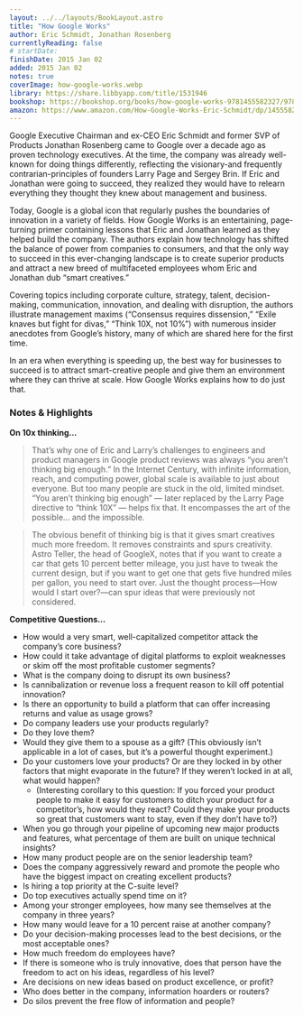 ```yaml
---
layout: ../../layouts/BookLayout.astro
title: "How Google Works"
author: Eric Schmidt, Jonathan Rosenberg
currentlyReading: false
# startDate:
finishDate: 2015 Jan 02
added: 2015 Jan 02
notes: true
coverImage: how-google-works.webp
library: https://share.libbyapp.com/title/1531946
bookshop: https://bookshop.org/books/how-google-works-9781455582327/9781455582327
amazon: https://www.amazon.com/How-Google-Works-Eric-Schmidt/dp/1455582328
---
```


Google Executive Chairman and ex-CEO Eric Schmidt and former SVP of Products Jonathan Rosenberg came to Google over a decade ago as proven technology executives. At the time, the company was already well-known for doing things differently, reflecting the visionary-and frequently contrarian-principles of founders Larry Page and Sergey Brin. If Eric and Jonathan were going to succeed, they realized they would have to relearn everything they thought they knew about management and business.

Today, Google is a global icon that regularly pushes the boundaries of innovation in a variety of fields. How Google Works is an entertaining, page-turning primer containing lessons that Eric and Jonathan learned as they helped build the company. The authors explain how technology has shifted the balance of power from companies to consumers, and that the only way to succeed in this ever-changing landscape is to create superior products and attract a new breed of multifaceted employees whom Eric and Jonathan dub “smart creatives.”

Covering topics including corporate culture, strategy, talent, decision-making, communication, innovation, and dealing with disruption, the authors illustrate management maxims (“Consensus requires dissension,” “Exile knaves but fight for divas,” “Think 10X, not 10%”) with numerous insider anecdotes from Google’s history, many of which are shared here for the first time.

In an era when everything is speeding up, the best way for businesses to succeed is to attract smart-creative people and give them an environment where they can thrive at scale. How Google Works explains how to do just that.

### Notes & Highlights
**On 10x thinking…**
> That’s why one of Eric and Larry’s challenges to engineers and product managers in Google product reviews was always “you aren’t thinking big enough.” In the Internet Century, with infinite information, reach, and computing power, global scale is available to just about everyone. But too many people are stuck in the old, limited mindset. “You aren’t thinking big enough” — later replaced by the Larry Page directive to “think 10X” — helps fix that. It encompasses the art of the possible… and the impossible.

> The obvious benefit of thinking big is that it gives smart creatives much more freedom. It removes constraints and spurs creativity. Astro Teller, the head of GoogleX, notes that if you want to create a car that gets 10 percent better mileage, you just have to tweak the current design, but if you want to get one that gets five hundred miles per gallon, you need to start over. Just the thought process—How would I start over?—can spur ideas that were previously not considered.

**Competitive Questions…**
* How would a very smart, well-capitalized competitor attack the company’s core business?
* How could it take advantage of digital platforms to exploit weaknesses or skim off the most profitable customer segments?
* What is the company doing to disrupt its own business?
* Is cannibalization or revenue loss a frequent reason to kill off potential innovation?
* Is there an opportunity to build a platform that can offer increasing returns and value as usage grows?
* Do company leaders use your products regularly?
* Do they love them?
* Would they give them to a spouse as a gift? (This obviously isn’t applicable in a lot of cases, but it’s a powerful thought experiment.)
* Do your customers love your products? Or are they locked in by other factors that might evaporate in the future? If they weren’t locked in at all, what would happen?
	* (Interesting corollary to this question: If you forced your product people to make it easy for customers to ditch your product for a competitor’s, how would they react? Could they make your products so great that customers want to stay, even if they don’t have to?)
* When you go through your pipeline of upcoming new major products and features, what percentage of them are built on unique technical insights?
* How many product people are on the senior leadership team?
* Does the company aggressively reward and promote the people who have the biggest impact on creating excellent products?
* Is hiring a top priority at the C-suite level?
* Do top executives actually spend time on it?
* Among your stronger employees, how many see themselves at the company in three years?
* How many would leave for a 10 percent raise at another company?
* Do your decision-making processes lead to the best decisions, or the most acceptable ones?
* How much freedom do employees have?
* If there is someone who is truly innovative, does that person have the freedom to act on his ideas, regardless of his level?
* Are decisions on new ideas based on product excellence, or profit?
* Who does better in the company, information hoarders or routers?
* Do silos prevent the free flow of information and people?
